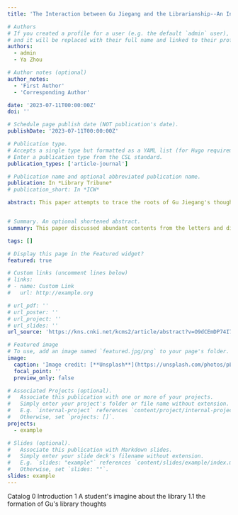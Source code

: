 ```yaml
---
title: 'The Interaction between Gu Jiegang and the Librarianship--An Investigation Centered on the Letters and Diaries'

# Authors
# If you created a profile for a user (e.g. the default `admin` user), write the username (folder name) here
# and it will be replaced with their full name and linked to their profile.
authors:
  - admin
  - Ya Zhou

# Author notes (optional)
author_notes:
  - 'First Author'
  - 'Corresponding Author'

date: '2023-07-11T00:00:00Z'
doi: ''

# Schedule page publish date (NOT publication's date).
publishDate: '2023-07-11T00:00:00Z'

# Publication type.
# Accepts a single type but formatted as a YAML list (for Hugo requirements).
# Enter a publication type from the CSL standard.
publication_types: ['article-journal']

# Publication name and optional abbreviated publication name.
publication: In *Library Tribune*
# publication_short: In *ICW*

abstract: This paper attempts to trace the roots of Gu Jiegang's thought of library science and explore the development and practice of the idea by examining his letters and diaries before 35 years old. Gu's thought of library science was rooted in the accumulation of ancient books and historical research, and were influenced by the reformation at that time. In the process of using, learning, transforming the library as a student, a librarian and a scholar at different stages of life, Gu continuously explained and shaped his understanding of library, also changed library in his own way. This understanding and practice mingled with other academic careers and together became his way to transform the turbulent society. It is a specific case of the interaction between scholars and libraries in the period of the Republic of China that library science and academic career of Gu developed commonly with mutual influence.


# Summary. An optional shortened abstract.
summary: This paper discussed abundant contents from the letters and diaries of Gu Jiegang, a historian and librarian in the Republic of China. His thinkings on the library science interweaved with his experience outside of the domain of librarianship. There are a lot of his thoughts came from his historical and folklore research, developing along with his individual circumstances and states of mind. I believe that the research could provide another angle for library history, which is different from traditional historiography. In addition, this research method which focuses on certain individuals or groups makes it possible to complete and deepen investigations from the historical setup.

tags: []

# Display this page in the Featured widget?
featured: true

# Custom links (uncomment lines below)
# links:
# - name: Custom Link
#   url: http://example.org

# url_pdf: ''
# url_poster: ''
# url_project: ''
# url_slides: ''
url_source: 'https://kns.cnki.net/kcms2/article/abstract?v=O9dCEmDP74I76iF4B23iy-d_6-8ULmgN2-YILBazV7mUlAz4TZtuOC5mXqvXYnaT0Bm8KifhhG3YGeMea-yQW45T4-9m__Dasu8iW8cMp0bWCjIWP3tosleUP1VhtUYJ6DIY_nS65Vc=&uniplatform=NZKPT&language=CHS'

# Featured image
# To use, add an image named `featured.jpg/png` to your page's folder.
image:
  caption: 'Image credit: [**Unsplash**](https://unsplash.com/photos/pLCdAaMFLTE)'
  focal_point: ''
  preview_only: false

# Associated Projects (optional).
#   Associate this publication with one or more of your projects.
#   Simply enter your project's folder or file name without extension.
#   E.g. `internal-project` references `content/project/internal-project/index.md`.
#   Otherwise, set `projects: []`.
projects:
  - example

# Slides (optional).
#   Associate this publication with Markdown slides.
#   Simply enter your slide deck's filename without extension.
#   E.g. `slides: "example"` references `content/slides/example/index.md`.
#   Otherwise, set `slides: ""`.
slides: example
---
```


Catalog
0 Introduction
1 A student's imagine about the library
1.1 the formation of Gu's library thoughts
